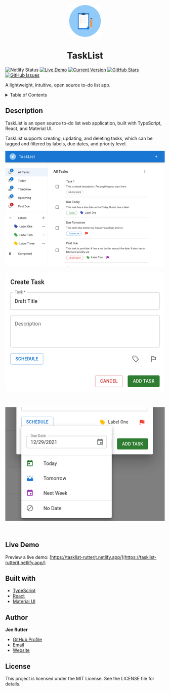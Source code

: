 <p align="center">
  <img width="100px" src="./github/logo.png" />
  <h1 align="center">TaskList</h1>
</p>

![Netlify Status](https://api.netlify.com/api/v1/badges/bb5182ce-6fea-4db9-a730-93366ac059f2/deploy-status)
[![Live Demo](https://img.shields.io/badge/demo-online-green.svg)](https://tasklist-rutterjt.netlify.app/)
[![Current Version](https://img.shields.io/badge/version-2.0.0-green.svg)](https://github.com/jonrutter/tasklist)
[![GitHub Stars](https://img.shields.io/github/stars/jonrutter/tasklist.svg)](https://github.com/jonrutter/tasklist/stargazers)
[![GitHub Issues](https://img.shields.io/github/issues/jonrutter/tasklist.svg)](https://github.com/jonrutter/tasklist/issues)

A lightweight, intuitive, open source to-do list app.

<details>
  <summary>Table of Contents</summary>
  <ol>
    <li><a href="#description">Description</a></li>
    <li><a href="#live-demo">Live Demo</a></li>
    <li><a href="#built-with">Built With</a></li>
    <li><a href="#author">Author</a></li>
    <li><a href="#license">License</a></li>
  </ol>
</details>

## Description

TaskList is an open source to-do list web application, built with TypeScript, React, and Material UI.

TaskList supports creating, updating, and deleting tasks, which can be tagged and filtered by labels, due dates, and priority level.

<img src="./github/main.png" alt="Preview of TaskList" width="600px" />

<br />

![Preview of creating a new task](./github/form.png)

<br />

![Preview of setting a due date](./github/due-date-dropdown.png)

<br />

## Live Demo

Preview a live demo: [https://tasklist-rutterjt.netlify.app/](https://tasklist-rutterjt.netlify.app/)

## Built with

- [TypeScript](https://www.typescriptlang.org/)
- [React](https://reactjs.org/)
- [Material UI](https://mui.com/)

## Author

**Jon Rutter**

- [GitHub Profile](https://www.github.com/jonrutter)
- [Email](mailto:contact@jonrutter.io)
- [Website](https://www.jonrutter.io)

## License

This project is licensed under the MIT License. See the LICENSE file for details.

